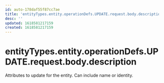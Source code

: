```yaml
---
id: auto-178daf55f87cc7ae
title: 'entityTypes.entity.operationDefs.UPDATE.request.body.description'
desc: ''
updated: 1618581217159
created: 1618581217159
---
```

# entityTypes.entity.operationDefs.UPDATE.request.body.description

Attributes to update for the entity. Can include name or identity.